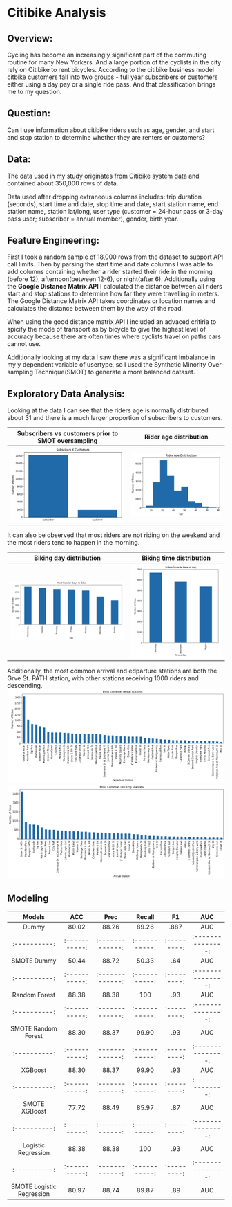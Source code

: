 # Citibike Analysis

## Overview:
Cycling has become an increasingly significant part of the commuting routine for many New Yorkers. And a large portion of the cyclists in the city rely on Citibike to rent bicycles. According to the citibike business model citbike customers fall into two groups - full year subscribers or customers either using a day pay or a single ride pass. And that classification brings me to my question. 

## Question:
Can I use information about citibike riders such as age, gender, and start and stop station to determine whether they are renters or customers?

## Data:
The data used in my study originates from [Citibike system data](https://www.citibikenyc.com/system-data) and contained about 350,000 rows of data. 

Data used after dropping extraneous columns includes: trip duration (seconds), start time and date, stop time and date, start station name, end station name, station lat/long, user type (customer = 24-hour pass or 3-day pass user; subscriber = annual member), gender, birth year. 

## Feature Engineering:

First I took a random sample of 18,000 rows from the dataset to support API call limits. Then by parsing the start time and date columns I was able to add columns containing whether a rider started their ride in the morning (before 12), afternoon(between 12-6), or night(after 6). Additionally using the **Google Distance Matrix API** I calculated the distance between all riders start and stop stations to determine how far they were travelling in meters. The Google Distance Matrix API takes coordinates or location names and calculates the distance between them by the way of the road. 

When using the good distance matrix API I included an advaced critiria to spicify the mode of transport as by bicycle to give the highest level of accuracy because there are often times where cyclists travel on paths cars cannot use. 

Additionally looking at my data I saw there was a significant imbalance in my y dependent variable of usertype, so I used the Synthetic Minority Over-sampling Technique(SMOT) to generate a more balanced dataset.  

## Exploratory Data Analysis:

Looking at the data I can see that the riders age is normally distributed about 31 and there is a much larger proportion of subscribers to customers.

Subscribers vs customers prior to SMOT oversampling           |  Rider age distribution    
:-------------------------:|:-------------------------:
![alt_text](graphs/customer_vs_subscribers.png)  | ![alt_text](graphs/age_distribution.png)

It can also be observed that most riders are not riding on the weekend and the most riders tend to happen in the morning. 

Biking day distribution              |  Biking time distribution    
:-------------------------:|:-------------------------:
![alt_text](graphs/biking_days.png)  | ![alt_text](graphs/biking_time.png)

Additionally, the most common arrival and edparture stations are both the Grve St. PATH station, with other stations receiving 1000 riders and descending.
![alt_text](graphs/rental_stations.png)
![alt_text](graphs/docking_stations.png)

## Modeling

Models     |  ACC |  Prec  | Recall  | F1  | AUC   
:----------:|:-----------:|:-------------:|:-----------:|:---------:|:---------------:
Dummy     |  80.02 |  88.26  | 89.26  | .887  | AUC  
:----------:|:-----------:|:-------------:|:-----------:|:---------:|:---------------:
SMOTE Dummy     |  50.44 |  88.72  | 50.33  | .64  | AUC  
:----------:|:-----------:|:-------------:|:-----------:|:---------:|:---------------:
Random Forest     |  88.38 |  88.38  | 100  | .93  | AUC  
:----------:|:-----------:|:-------------:|:-----------:|:---------:|:---------------:
SMOTE Random Forest     |  88.30 |  88.37  | 99.90  | .93  | AUC  
:----------:|:-----------:|:-------------:|:-----------:|:---------:|:---------------:
XGBoost     |  88.30 |  88.37  | 99.90  | .93  | AUC  
:----------:|:-----------:|:-------------:|:-----------:|:---------:|:---------------:
SMOTE XGBoost     |  77.72 |  88.49  | 85.97  | .87  | AUC  
:----------:|:-----------:|:-------------:|:-----------:|:---------:|:---------------:
Logistic Regression     |  88.38 |  88.38  | 100  | .93  | AUC  
:----------:|:-----------:|:-------------:|:-----------:|:---------:|:---------------:
SMOTE Logistic Regression     |  80.97 |  88.74  | 89.87  | .89  | AUC  
